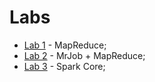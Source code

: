 # Labs

* [Lab 1](lab1) - MapReduce;
* [Lab 2](lab2) - MrJob + MapReduce;
* [Lab 3](lab3) - Spark Core;
